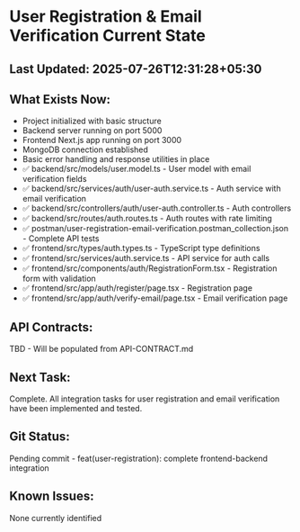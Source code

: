 # User Registration & Email Verification Current State

## Last Updated: 2025-07-26T12:31:28+05:30

## What Exists Now:
<!-- AI updates this after each task -->
- Project initialized with basic structure
- Backend server running on port 5000
- Frontend Next.js app running on port 3000
- MongoDB connection established
- Basic error handling and response utilities in place
- ✅ backend/src/models/user.model.ts - User model with email verification fields
- ✅ backend/src/services/auth/user-auth.service.ts - Auth service with email verification
- ✅ backend/src/controllers/auth/user-auth.controller.ts - Auth controllers
- ✅ backend/src/routes/auth.routes.ts - Auth routes with rate limiting
- ✅ postman/user-registration-email-verification.postman_collection.json - Complete API tests
- ✅ frontend/src/types/auth.types.ts - TypeScript type definitions
- ✅ frontend/src/services/auth.service.ts - API service for auth calls
- ✅ frontend/src/components/auth/RegistrationForm.tsx - Registration form with validation
- ✅ frontend/src/app/auth/register/page.tsx - Registration page
- ✅ frontend/src/app/auth/verify-email/page.tsx - Email verification page

## API Contracts:
<!-- Copy from API-CONTRACT.md once created -->
TBD - Will be populated from API-CONTRACT.md

## Next Task: 
Complete. All integration tasks for user registration and email verification have been implemented and tested.

## Git Status:
<!-- Last commit hash and message -->
Pending commit - feat(user-registration): complete frontend-backend integration

## Known Issues:
<!-- Any problems discovered -->
None currently identified
